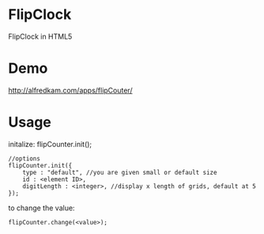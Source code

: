 FlipClock
=========

FlipClock in HTML5

Demo
====
http://alfredkam.com/apps/flipCouter/

Usage
====
initalize:
	flipCounter.init();

	//options
	flipCounter.init({
		type : "default", //you are given small or default size
		id : <element ID>, 
		digitLength : <integer>, //display x length of grids, default at 5
	});

to change the value:

	flipCounter.change(<value>);

